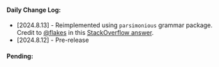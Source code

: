 #### Daily Change Log:
* [2024.8.13] - Reimplemented using `parsimonious` grammar package.  Credit to [@flakes](https://stackoverflow.com/users/3280538/flakes) in this [StackOverflow answer](https://stackoverflow.com/a/78837254/678572).
* [2024.8.12] - Pre-release

#### Pending: 
